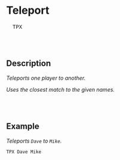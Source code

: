 
# Teleport

<kbd>  TPX  </kbd>

<br>
<br>

## Description

*Teleports one player to another.*

*Uses the closest match to the given names.*

<br>
<br>

## Example

*Teleports `Dave` to `Mike`.*

```shell
TPX Dave Mike
```

<br>
